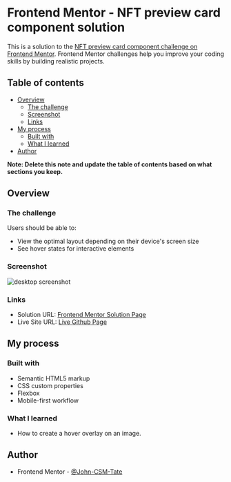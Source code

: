 # Frontend Mentor - NFT preview card component solution

This is a solution to the [NFT preview card component challenge on Frontend Mentor](https://www.frontendmentor.io/challenges/nft-preview-card-component-SbdUL_w0U). Frontend Mentor challenges help you improve your coding skills by building realistic projects. 

## Table of contents

- [Overview](#overview)
  - [The challenge](#the-challenge)
  - [Screenshot](#screenshot)
  - [Links](#links)
- [My process](#my-process)
  - [Built with](#built-with)
  - [What I learned](#what-i-learned)
- [Author](#author)

**Note: Delete this note and update the table of contents based on what sections you keep.**

## Overview

### The challenge

Users should be able to:

- View the optimal layout depending on their device's screen size
- See hover states for interactive elements

### Screenshot

![desktop screenshot](./screenshot-desktop.png)

### Links

- Solution URL: [Frontend Mentor Solution Page](https://www.frontendmentor.io/solutions/nft-preview-card-component-SUKlpxZRh)
- Live Site URL: [Live Github Page](https://john-csm-tate.github.io/fem-nft-preview-card-component/)

## My process

### Built with

- Semantic HTML5 markup
- CSS custom properties
- Flexbox
- Mobile-first workflow

### What I learned

- How to create a hover overlay on an image. 

## Author

- Frontend Mentor - [@John-CSM-Tate](https://www.frontendmentor.io/profile/John-CSM-Tate)
